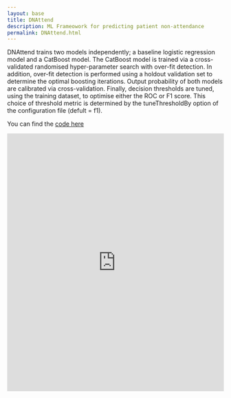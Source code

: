 ```yaml
---
layout: base 
title: DNAttend
description: ML Frameowork for predicting patient non-attendance
permalink: DNAttend.html
---
```


DNAttend trains two models independently; a baseline logistic regression model and a CatBoost model. The CatBoost model is trained via a cross-validated randomised hyper-parameter search with over-fit detection. In addition, over-fit detection is performed using a holdout validation set to determine the optimal boosting iterations. Output probability of both models are calibrated via cross-validation. Finally, decision thresholds are tuned, using the training dataset, to optimise either the ROC or F1 score. This choice of threshold metric is determined by the tuneThresholdBy option of the configuration file (defult = f1).

You can find the [code here](https://github.com/nhsx/dna-risk-predict/tree/main)

<iframe src="https://github.com/nhsx/dna-risk-predict/tree/main" width="100%" height="600" frameborder="0" scrolling="yes"></iframe>